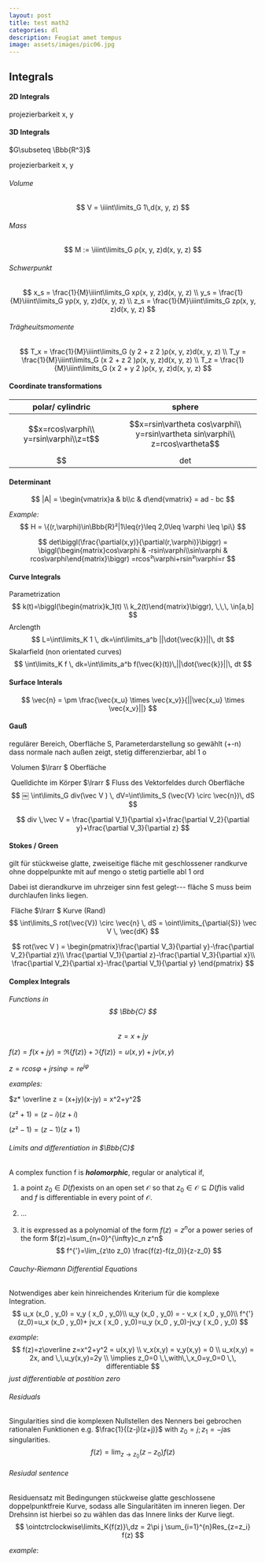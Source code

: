 ```yaml
---
layout: post
title: test math2
categories: dl
description: Feugiat amet tempus
image: assets/images/pic06.jpg
---
```


## Integrals

#### 2D Integrals

projezierbarkeit x, y

#### 3D Integrals

$G\subseteq \Bbb{R^3}$

projezierbarkeit x, y

###### Volume

$$
V = \iiint\limits_G 1\,d(x, y, z)
$$

###### Mass

$$
M := \iiint\limits_G ρ(x, y, z)d(x, y, z)
$$

###### Schwerpunkt

$$
x_s = \frac{1}{M}\iiint\limits_G xρ(x, y, z)d(x, y, z) \\
y_s = \frac{1}{M}\iiint\limits_G yρ(x, y, z)d(x, y, z) \\
z_s = \frac{1}{M}\iiint\limits_G zρ(x, y, z)d(x, y, z)
$$



###### Trägheuitsmomente

$$
T_x = \frac{1}{M}\iiint\limits_G (y 2 + z 2 )ρ(x, y, z)d(x, y, z) \\
T_y = \frac{1}{M}\iiint\limits_G (x 2 + z 2 )ρ(x, y, z)d(x, y, z) \\
T_z = \frac{1}{M}\iiint\limits_G (x 2 + y 2 )ρ(x, y, z)d(x, y, z)
$$
#### Coordinate transformations

|            polar/ cylindric            |                            sphere                            |
| :------------------------------------: | :----------------------------------------------------------: |
| $$x=rcos\varphi\\ y=rsin\varphi\\z=t$$ | $$x=rsin\vartheta cos\varphi\\ y=rsin\vartheta sin\varphi\\ z=rcos\vartheta$$ |
|             $$ |det| = r$$             |                $$|det| =r^{2}sin\vartheta $$                 |

#### Determinant

$$
|A| = \begin{vmatrix}a & b\\c & d\end{vmatrix} = ad - bc
$$



*Example:*
$$
H = \{(r,\varphi)\in\Bbb{R}²|1\leq{r}\leq 2,0\leq \varphi \leq \pi\}
$$

$$
det\biggl(\frac{\partial(x,y)}{\partial(r,\varphi)}\biggr) = \biggl(\begin{matrix}cos\varphi & -rsin\varphi\\sin\varphi & rcos\varphi\end{matrix}\biggr) =rcos²\varphi+rsin²\varphi=r
$$



#### Curve Integrals

Parametrization
$$
k(t)=\biggl(\begin{matrix}k_1(t) \\ k_2(t)\end{matrix}\biggr), \,\,\, \in[a,b]
$$
Arclength
$$
L=\int\limits_K 1 \, dk=\int\limits_a^b ||\dot{\vec{k}}||\, dt
$$
Skalarfield (non orientated curves)
$$
\int\limits_K f \, dk=\int\limits_a^b f(\vec{k}(t))\,||\dot{\vec{k}}||\, dt
$$



#### Surface Interals

$$
\vec{n} = \pm \frac{\vec{x_u} \times \vec{x_v}}{||\vec{x_u} \times \vec{x_v}||}
$$



#### Gauß

regulärer Bereich, Oberfläche S, Parameterdarstellung so gewählt (+-n) dass normale nach außen zeigt, stetig differenzierbar, abl 1 o



​						Volumen $\lrarr ​$ Oberfläche

​			Quelldichte im Körper $\lrarr $ Fluss des Vektorfeldes durch Oberfläche
$$
￼
\int\limits_G div(\vec V ) \, dV=\int\limits_S (\vec{V} \circ \vec{n})\, dS
$$

$$
div \,\vec V = \frac{\partial V_1}{\partial x}+\frac{\partial V_2}{\partial y}+\frac{\partial V_3}{\partial z}
$$



#### Stokes / Green

gilt für stückweise glatte, zweiseitige fläche mit geschlossener randkurve ohne doppelpunkte mit auf mengo o stetig partielle abl 1 ord

Dabei ist dierandkurve im uhrzeiger sinn fest gelegt--- fläche S muss beim durchlaufen links liegen.

​						Fläche $\lrarr $ Kurve (Rand)
$$
\int\limits_S rot(\vec{V}) \circ \vec{n} \, dS = \oint\limits_{\partial{S}} \vec V  \, \vec{dK}
$$

$$
rot(\vec V ) = \begin{pmatrix}\frac{\partial V_3}{\partial y}-\frac{\partial V_2}{\partial z}\\ \frac{\partial V_1}{\partial z}-\frac{\partial V_3}{\partial x}\\ \frac{\partial V_2}{\partial x}-\frac{\partial V_1}{\partial y} \end{pmatrix}
$$



#### Complex Integrals

###### Functions in $$ \Bbb{C} $$

$$ z=x+jy ​$$

$f(z)=f(x+jy)=\Re\{f(z)\}+\Im\{f(z)\} = u(x,y) + jv(x,y)$

$z=rcos\varphi+jrsin\varphi = re^{j\varphi}$

*examples:*

$z* \overline z = (x+jy)(x-jy) = x^2+y^2​$

$(z²+1)=(z-i)(z+i)$

$(z²-1) = (z-1)(z+1)$

###### Limits and differentiation in $\Bbb{C}$

A complex function f is ***holomorphic***, regular or analytical if,

1) a point $z_0 \in D(f)​$ exists on an open set $\mathcal{O}​$ so that $z_0 \in \mathcal{O}\subseteq D(f)​$ is valid and $f​$ is differentiable in every point of $\mathcal{O}​$.

2)  ...

3) it is expressed as a polynomial of the form $f(z) = z^n​$ or a power series of the form $f(z)=\sum_{n=0}^{\infty}c_n z^n​$
$$
f^{'}=\lim_{z\to z_0} \frac{f(z)-f(z_0)}{z-z_0}
$$


###### Cauchy-Riemann Differential Equations

Notwendiges aber kein hinreichendes Kriterium für die komplexe Integration.
$$
u_x (x_0 , y_0) = v_y ( x_0 , y_0)\\
u_y (x_0 , y_0) = - v_x ( x_0 , y_0)\\
f^{'}(z_0)=u_x (x_0 , y_0)+ jv_x ( x_0 , y_0)=u_y (x_0 , y_0)-jv_y ( x_0 , y_0)
$$

*example*:
$$
f(z)=z\overline z=x^2+y^2 = u(x,y) \\
v_x(x,y) = v_y(x,y) = 0 \\
u_x(x,y) = 2x, and \,\,u_y(x,y)=2y \\
\implies z_0=0 \,\,with\,\,x_0=y_0=0 \,\, differentiable
$$
*just differentiable at postition zero*

###### Residuals

Singularities sind die komplexen Nullstellen des Nenners bei gebrochen rationalen Funktionen e.g. $\frac{1}{(z-j)(z+j)}​$ with $z_0 = j; z_1=-j​$ as singularities.
$$
f(z)= \lim_{z\to z_0}(z-z_0)f(z)
$$


###### Resiudal sentence

Residuensatz mit Bedingungen stückweise glatte geschlossene doppelpunktfreie Kurve, sodass alle Singularitäten im inneren liegen. Der Drehsinn ist hierbei so zu wählen das das Innere links der Kurve liegt.
$$
\ointctrclockwise\limits_K{f(z)}\,dz = 2\pi j \sum_{i=1}^{n}Res_{z=z_i} f(z)
$$

*example*:
